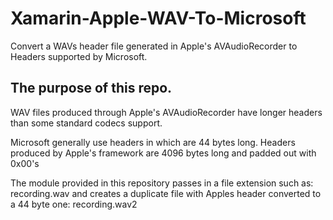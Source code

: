 # Xamarin-Apple-WAV-To-Microsoft
Convert a WAVs header file generated in Apple's AVAudioRecorder to Headers supported by Microsoft.

## The purpose of this repo.
WAV files produced through Apple's AVAudioRecorder have longer headers than some standard codecs support.

Microsoft generally use headers in which are 44 bytes long.
Headers produced by Apple's framework are 4096 bytes long and padded out with 0x00's

The module provided in this repository passes in a file extension such as:
recording.wav
and creates a duplicate file with Apples header converted to a 44 byte one:
recording.wav2
